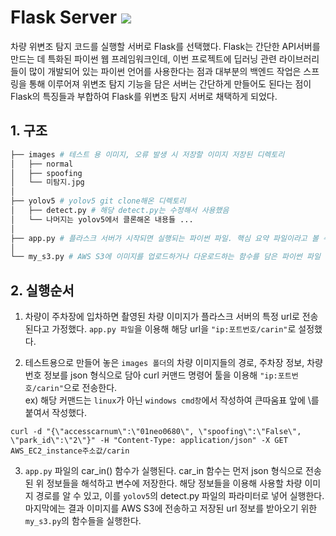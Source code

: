 # Flask Server <img src="https://img.shields.io/badge/-Flask-white?style=flat&logo=Flask&logoColor=black"/>
차량 위변조 탐지 코드를 실행할 서버로 Flask를 선택했다. Flask는 간단한 API서버를 만드는 데 특화된 파이썬 웹 프레임워크인데, 이번 프로젝트에 딥러닝 관련 라이브러리들이 많이 개발되어 있는 파이썬 언어를 사용한다는 점과 대부분의 백엔드 작업은 스프링을 통해 이루어져 위변조 탐지 기능을 담은 서버는 간단하게 만들어도 된다는 점이 Flask의 특징들과 부합하여 Flask를 위변조 탐지 서버로 채택하게 되었다.
## 1. 구조
```bash
├── images # 테스트 용 이미지, 오류 발생 시 저장할 이미지 저장된 디렉토리
│   ├── normal
│   ├── spoofing
│   └── 미탐지.jpg
│
├── yolov5 # yolov5 git clone해온 디렉토리
│   ├── detect.py # 해당 detect.py는 수정해서 사용했음
│   └── 나머지는 yolov5에서 클론해온 내용들 ...
│
├── app.py # 플라스크 서버가 시작되면 실행되는 파이썬 파일. 핵심 요약 파일이라고 볼 수 있다
│
└── my_s3.py # AWS S3에 이미지를 업로드하거나 다운로드하는 함수를 담은 파이썬 파일
``` 

## 2. 실행순서
1. 차량이 주차장에 입차하면 촬영된 차량 이미지가 플라스크 서버의 특정 url로 전송된다고 가정했다. `app.py 파일`을 이용해 해당 url을 `"ip:포트번호/carin"`로 설정했다.

2. 테스트용으로 만들어 놓은 `images 폴더`의 차량 이미지들의 경로, 주차장 정보, 차량 번호 정보를 json 형식으로 담아 curl 커맨드 명령어 툴을 이용해 `"ip:포트번호/carin"`으로 전송한다.     
ex) 해당 커맨드는 `linux`가 아닌 `windows cmd창`에서 작성하여 큰따움표 앞에 \를 붙여서 작성했다.
```
curl -d "{\"accesscarnum\":\"01neo0680\", \"spoofing\":\"False\",  \"park_id\":\"2\"}" -H "Content-Type: application/json" -X GET AWS_EC2_instance주소값/carin
```

3. `app.py` 파일의 car_in() 함수가 실행된다. car_in 함수는 먼저 json 형식으로 전송된 위 정보들을 해석하고 변수에 저장한다. 해당 정보들을 이용해 사용할 차량 이미지 경로를 알 수 있고, 이를 `yolov5`의 detect.py 파일의 파라미터로 넣어 실행한다. 마지막에는 결과 이미지를 AWS S3에 전송하고 저장된 url 정보를 받아오기 위한 `my_s3.py`의 함수들을 실행한다. 
